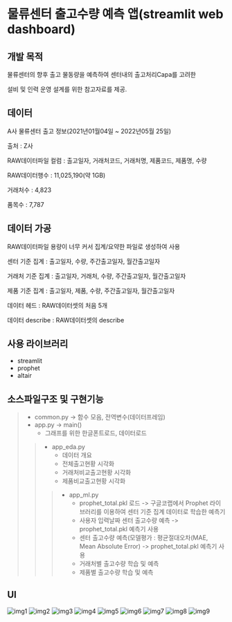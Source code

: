# 물류센터 출고수량 예측 앱(streamlit web dashboard)
## 개발 목적
물류센터의 향후 출고 물동량을 예측하여 센터내의 출고처리Capa를 고려한

설비 및 인력 운영 설계를 위한 참고자료를 제공.
## 데이터
A사 물류센터 출고 정보(2021년01월04일 ~ 2022년05월 25일)

출처 : Z사

RAW데이터파일 컬럼 : 출고일자, 거래처코드, 거래처명, 제품코드, 제품명, 수량

RAW데이터행수 : 11,025,190(약 1GB)

거래처수 : 4,823

품목수 : 7,787
## 데이터 가공
RAW데이터파일 용량이 너무 커서 집계/요약한 파일로 생성하여 사용

센터 기준 집계 : 출고일자, 수량, 주간출고일자, 월간출고일자

거래처 기준 집계 : 출고일자, 거래처, 수량, 주간출고일자, 월간출고일자

제품 기준 집계 : 출고일자, 제품, 수량, 주간출고일자, 월간출고일자

데이터 헤드 : RAW데이터셋의 처음 5개

데이터 describe : RAW데이터셋의 describe
## 사용 라이브러리
* streamlit
* prophet
* altair

## 소스파일구조 및 구현기능
> * common.py -> 함수 모음, 전역변수(데이터프레임)
> * app.py -> main()
>   + 그래프를 위한 한글폰트로드, 데이터로드
> > * app_eda.py
> >   + 데이터 개요
> >   + 전체출고현황 시각화
> >   + 거래처비교출고현황 시각화
> >   + 제품비교출고현황 시각화
> > > * app_ml.py
> > >   + prophet_total.pkl 로드 -> 구글코랩에서 Prophet 라이브러리를 이용하여 센터 기준 집계 데이터로 학습한 예측기
> > >   + 사용자 입력날짜 센터 출고수량 예측 -> prophet_total.pkl 예측기 사용
> > >   + 센터 출고수량 예측(모델평가 : 평균절대오차(MAE, Mean Absolute Error) -> prophet_total.pkl 예측기 사용
> > >   + 거래처별 출고수량 학습 및 예측
> > >   + 제품별 출고수량 학습 및 예측
## UI
![img1](https://user-images.githubusercontent.com/105832520/172524356-4b030ae2-037c-47cf-9f84-50e52b68ca75.PNG)
![img2](https://user-images.githubusercontent.com/105832520/172525210-ce31dd92-e81f-4c75-b142-2e2b0d9dd832.PNG)
![img3](https://user-images.githubusercontent.com/105832520/172525217-ec49f0a1-8e22-4c33-a0f6-8762fd31ae7a.PNG)
![img4](https://user-images.githubusercontent.com/105832520/172525231-99ed0d57-d134-4b6d-b737-dfe6447d8cbd.PNG)
![img5](https://user-images.githubusercontent.com/105832520/172525238-a4d02f96-c240-438b-8cb3-dfccb736b4bf.PNG)
![img6](https://user-images.githubusercontent.com/105832520/172525248-4ce63aa5-cf3c-4da9-800a-2be8c40d7a8c.PNG)
![img7](https://user-images.githubusercontent.com/105832520/172525256-f60a5634-6ca9-4626-8e44-eb53c145b077.PNG)
![img8](https://user-images.githubusercontent.com/105832520/172525269-27332b5e-7f91-41ce-8024-0b510bbeb3b1.PNG)
![img9](https://user-images.githubusercontent.com/105832520/172525277-3e1d57e2-6cde-4d39-a17a-98ff18968236.PNG)
